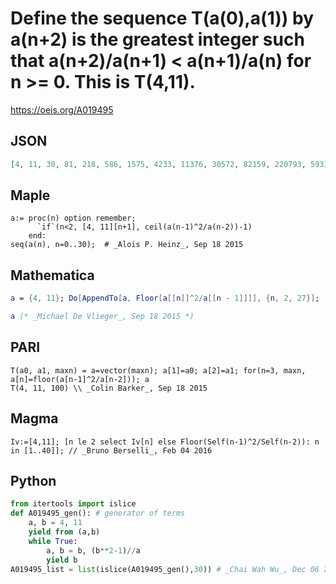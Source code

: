 # Define the sequence T\(a\(0\),a\(1\)\) by a\(n\+2\) is the greatest integer such that a\(n\+2\)/a\(n\+1\) < a\(n\+1\)/a\(n\) for n \>\= 0\. This is T\(4,11\)\.
https://oeis.org/A019495
## JSON
```JSON
[4, 11, 30, 81, 218, 586, 1575, 4233, 11376, 30572, 82159, 220793, 593356, 1594576, 4285239, 11516085, 30948148, 83169572, 223508615, 600653577, 1614187084, 4337941272, 11657715927, 31328764525, 84192434676, 226257439900, 608040726071, 1634039193249]
```
## Maple
```Maple
a:= proc(n) option remember;
      `if`(n<2, [4, 11][n+1], ceil(a(n-1)^2/a(n-2))-1)
    end:
seq(a(n), n=0..30);  # _Alois P. Heinz_, Sep 18 2015
```
## Mathematica
```Mathematica
a = {4, 11}; Do[AppendTo[a, Floor[a[[n]]^2/a[[n - 1]]]], {n, 2, 27}];
```
```Mathematica
a (* _Michael De Vlieger_, Sep 18 2015 *)
```
## PARI
```PARI
T(a0, a1, maxn) = a=vector(maxn); a[1]=a0; a[2]=a1; for(n=3, maxn, a[n]=floor(a[n-1]^2/a[n-2])); a
T(4, 11, 100) \\ _Colin Barker_, Sep 18 2015
```
## Magma
```Magma
Iv:=[4,11]; [n le 2 select Iv[n] else Floor(Self(n-1)^2/Self(n-2)): n in [1..40]]; // _Bruno Berselli_, Feb 04 2016
```
## Python
```Python
from itertools import islice
def A019495_gen(): # generator of terms
    a, b = 4, 11
    yield from (a,b)
    while True:
        a, b = b, (b**2-1)//a
        yield b
A019495_list = list(islice(A019495_gen(),30)) # _Chai Wah Wu_, Dec 06 2023
```
